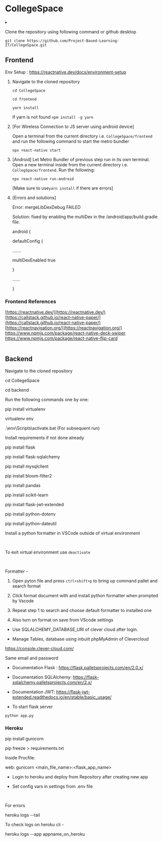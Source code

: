 # CollegeSpace

  

<li>

Clone the repository using following command or github desktop

<p><code>git clone https://github.com/Project-Based-Learning-IT/CollegeSpace.git</code></p>

</li>

  

## Frontend

  

Env Setup : https://reactnative.dev/docs/environment-setup

<ol>

<li>

Navigate to the cloned repository

<p><code>cd CollegeSpace</code></p>

<p><code>cd frontend</code></p>

<p><code>yarn install</code></p>

If yarn is not found <code>npm install -g yarn</code>

</li>

<li>

[For Wireless Connection to JS server using android device]

Open a terminal from the current directory i.e. <code>CollegeSpace/frontend</code> and run the following command to start the metro bundler

<p><code>npx react-native start</code></p>

</li>

<li>

[Android] Let Metro Bundler of previous step run in its own terminal. Open a new terminal inside from the current directory i.e. <code>CollegSpace/frontend</code>. Run the following:

<p><code>npx react-native run-android</code></p>

<p>[Make sure to use<code>yarn install</code> if there are errors]</p>

</li>

<li>

[Errors and solutions]

<p>Error: mergeLibDexDebug FAILED </p>

<p>Solution: fixed by enabling the multiDex in the /android/app/build.gradle file.

<br  />

android { <br  />

defaultConfig { <br  />

....... <br  />

multiDexEnabled true <br  />

} <br  />

......<br  />

}</p>

</ol>

### Frontend References
[https://reactnative.dev/](https://reactnative.dev/) <br>
[https://callstack.github.io/react-native-paper/](https://callstack.github.io/react-native-paper/) <br>
[https://reactnavigation.org/](https://reactnavigation.org/) <br>
https://www.npmjs.com/package/react-native-deck-swiper <br>
https://www.npmjs.com/package/react-native-flip-card <br>
<br>

  
  

## Backend

  

Navigate to the cloned repository

  

cd CollegeSpace

cd backend

Run the following commands one by one:

  

pip install virtualenv

virtualenv env

.\env\Scripts\activate.bat (For subsequent run)

Install requirements if not done already

  

pip install flask

pip install flask-sqlalchemy

pip install mysqlclient

pip install bloom-filter2

pip install pandas

pip install scikit-learn

pip install flask-jwt-extended

pip install python-dotenv

pip install python-dateutil

Install a python formatter in VSCode outside of virtual environment

<br>

To exit virtual environment use `deactivate`

<br>

Formatter -

1. Open pyton file and press `ctrl+shift+p` to bring up command pallet and search format

2. Click format document with and install python formatter when prompted by Vscode

3. Repeat step 1 to search and choose default formatter to installed one

4. Also turn on format on save from VScode settings

  

* Use SQLALCHEMY_DATABASE_URI of clever cloud after login.

* Manage Tables, database using inbuilt phpMyAdmin of Clevercloud

https://console.clever-cloud.com/

Same email and password

* Documentation Flask : https://flask.palletsprojects.com/en/2.0.x/

* Documentation SQLAlchemy: https://flask-sqlalchemy.palletsprojects.com/en/2.x/

* Documentation JWT: https://flask-jwt-extended.readthedocs.io/en/stable/basic_usage/

* To start flask server <br>

`python app.py`

  

### Heroku

  

pip install gunicorn

pip freeze > requirements.txt

Inside Procfile:

  

web: gunicorn <main_file_name>:<flask_app_name>

  

* Login to heroku and deploy from Repository after creating new app

* Set config vars in settings from .env file

<br>

  

For errors

  

heroku logs --tail

  

To check logs on heroku cli -

  

heroku logs --app appname_on_heroku
